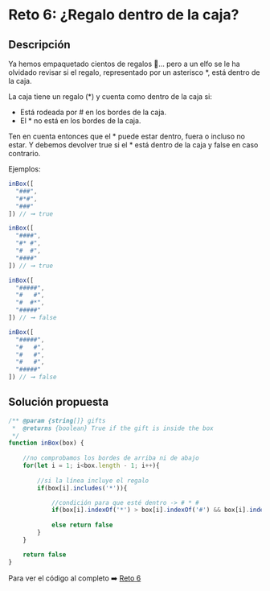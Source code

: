 # Reto 6: ¿Regalo dentro de la caja?
## Descripción
Ya hemos empaquetado cientos de regalos 🎁… pero a un elfo se le ha olvidado revisar si el regalo, representado por un asterisco *, está dentro de la caja.

La caja tiene un regalo (*) y cuenta como dentro de la caja si:
* Está rodeada por # en los bordes de la caja.
* El * no está en los bordes de la caja.

Ten en cuenta entonces que el * puede estar dentro, fuera o incluso no estar. Y debemos devolver true si el * está dentro de la caja y false en caso contrario.

Ejemplos:

```js
inBox([
  "###",
  "#*#",
  "###"
]) // ➞ true

inBox([
  "####",
  "#* #",
  "#  #",
  "####"
]) // ➞ true

inBox([
  "#####",
  "#   #",
  "#  #*",
  "#####"
]) // ➞ false

inBox([
  "#####",
  "#   #",
  "#   #",
  "#   #",
  "#####"
]) // ➞ false
```

## Solución propuesta

```js
/** @param {string[]} gifts
 *  @returns {boolean} True if the gift is inside the box
 */
function inBox(box) {
    
    //no comprobamos los bordes de arriba ni de abajo
    for(let i = 1; i<box.length - 1; i++){
        
        //si la línea incluye el regalo
        if(box[i].includes('*')){

            //condición para que esté dentro -> # * #
            if(box[i].indexOf('*') > box[i].indexOf('#') && box[i].indexOf('*') < box[i].lastIndexOf('#')) return true
            
            else return false
        }
    }

    return false
}
```
Para ver el código al completo :arrow_right:
[Reto 6](https://github.com/Sara-404/adventjs-2024/blob/main/reto6.js)